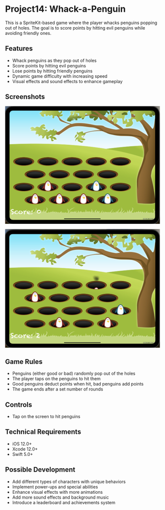 # Project14: Whack-a-Penguin

This is a SpriteKit-based game where the player whacks penguins popping out of holes. The goal is to score points by hitting evil penguins while avoiding friendly ones.

## Features

* Whack penguins as they pop out of holes
* Score points by hitting evil penguins
* Lose points by hitting friendly penguins
* Dynamic game difficulty with increasing speed
* Visual effects and sound effects to enhance gameplay

## Screenshots

<p align="center">
  <img src="screenshots/gameplay1.png" alt="Gameplay 1" width="600"/>
</p>

<p align="center">
  <img src="screenshots/gameplay2.png" alt="Gameplay 2" width="600"/>
</p>

## Game Rules

* Penguins (either good or bad) randomly pop out of the holes
* The player taps on the penguins to hit them
* Good penguins deduct points when hit, bad penguins add points
* The game ends after a set number of rounds

## Controls

* Tap on the screen to hit penguins

## Technical Requirements

* iOS 12.0+
* Xcode 12.0+
* Swift 5.0+

## Possible Development

* Add different types of characters with unique behaviors
* Implement power-ups and special abilities
* Enhance visual effects with more animations
* Add more sound effects and background music
* Introduce a leaderboard and achievements system
